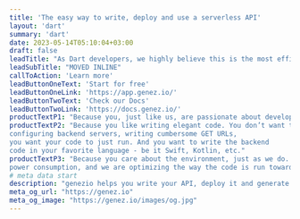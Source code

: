 ```yaml
---
title: 'The easy way to write, deploy and use a serverless API'
layout: 'dart'
summary: 'dart'
date: 2023-05-14T05:10:04+03:00
draft: false
leadTitle: "As Dart developers, we highly believe this is the most efficient approach of naturally invoking backend functions from your frontend code."
leadSubTitle: "MOVED INLINE"
callToAction: 'Learn more'
leadButtonOneText: 'Start for free'
leadButtonOneLink: 'https://app.genez.io/'
leadButtonTwoText: 'Check our Docs'
leadButtonTwoLink: 'https://docs.genez.io/'
productTextP1: "Because you, just like us, are passionate about developing new apps, new features. You want to bring them to your users as fast as possible. You want to focus on your code, develop, debug, release and iterate fast."
productTextP2: "Because you like writing elegant code. You don’t want to lose time 
configuring backend servers, writing cumbersome GET URLs, 
you want your code to just run. And you want to write the backend 
code in your favorite language - be it Swift, Kotlin, etc."
productTextP3: "Because you care about the environment, just as we do.  We are passionate about 
power consumption, and we are optimizing the way the code is run towards our goal of zero overhead, fastest cold start delay, best CPU and memory resource allocation."
# meta data start
description: "genezio helps you write your API, deploy it and generate the SDK for easy integration in your website/mobile app."
meta_og_url: "https://genez.io"
meta_og_image: "https://genez.io/images/og.jpg"
---
```

